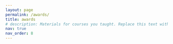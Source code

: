 ```yaml
---
layout: page
permalink: /awards/
title: awards
# description: Materials for courses you taught. Replace this text with your description.
nav: true
nav_order: 8
---
```


